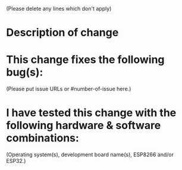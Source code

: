 (Please delete any lines which don't apply)

# Description of change

# This change fixes the following bug(s):

(Please put issue URLs or #number-of-issue here.)

# I have tested this change with the following hardware & software combinations:

(Operating system(s), development board name(s), ESP8266 and/or ESP32.)


